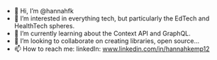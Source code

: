 - 👋 Hi, I’m @hannahfk
- 👀 I’m interested in everything tech, but particularly the EdTech and HealthTech spheres. 
- 🌱 I’m currently learning about the Context API and GraphQL.
- 💞️ I’m looking to collaborate on creating libraries, open source...
- 📫 How to reach me: linkedIn: www.linkedin.com/in/hannahkemp12

<!---
hannahfk/hannahfk is a ✨ special ✨ repository because its `README.md` (this file) appears on your GitHub profile.
You can click the Preview link to take a look at your changes.
--->
